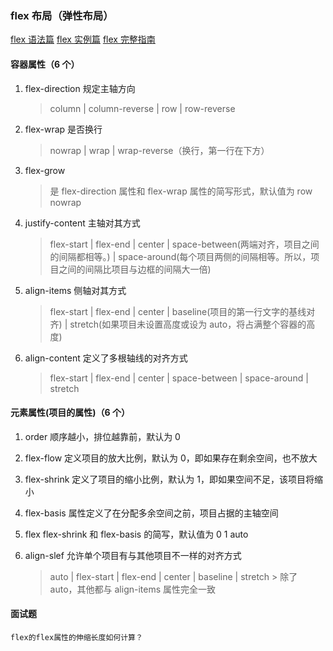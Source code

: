 ### flex 布局（弹性布局）

[flex 语法篇](http://www.ruanyifeng.com/blog/2015/07/flex-grammar.html)
[flex 实例篇](http://www.ruanyifeng.com/blog/2015/07/flex-examples.html)
[flex 完整指南](https://css-tricks.com/snippets/css/a-guide-to-flexbox/)

#### 容器属性（6 个）

1. flex-direction 规定主轴方向

   > column | column-reverse | row | row-reverse

2. flex-wrap 是否换行

   > nowrap | wrap | wrap-reverse（换行，第一行在下方）

3. flex-grow

   > 是 flex-direction 属性和 flex-wrap 属性的简写形式，默认值为 row nowrap

4. justify-content 主轴对其方式

   > flex-start | flex-end | center | space-between(两端对齐，项目之间的间隔都相等。) | space-around(每个项目两侧的间隔相等。所以，项目之间的间隔比项目与边框的间隔大一倍)

5. align-items 侧轴对其方式

   > flex-start | flex-end | center | baseline(项目的第一行文字的基线对齐) | stretch(如果项目未设置高度或设为 auto，将占满整个容器的高度)

6. align-content 定义了多根轴线的对齐方式

   > flex-start | flex-end | center | space-between | space-around | stretch

#### 元素属性(项目的属性)（6 个）

1. order 顺序越小，排位越靠前，默认为 0
2. flex-flow 定义项目的放大比例，默认为 0，即如果存在剩余空间，也不放大
3. flex-shrink 定义了项目的缩小比例，默认为 1，即如果空间不足，该项目将缩小
4. flex-basis 属性定义了在分配多余空间之前，项目占据的主轴空间
5. flex flex-shrink 和 flex-basis 的简写，默认值为 0 1 auto
6. align-slef 允许单个项目有与其他项目不一样的对齐方式

   > auto | flex-start | flex-end | center | baseline | stretch > 除了 auto，其他都与 align-items 属性完全一致

#### 面试题

    flex的flex属性的伸缩长度如何计算？
